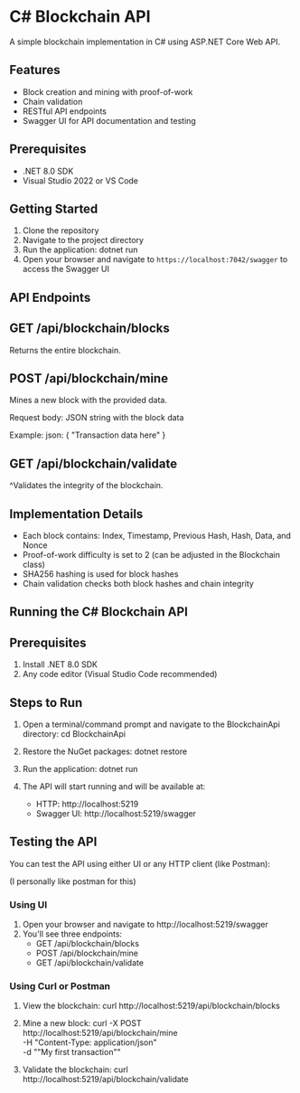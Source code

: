 # C# Blockchain API

A simple blockchain implementation in C# using ASP.NET Core Web API.

## Features

- Block creation and mining with proof-of-work
- Chain validation
- RESTful API endpoints
- Swagger UI for API documentation and testing

## Prerequisites

- .NET 8.0 SDK
- Visual Studio 2022 or VS Code

## Getting Started

1. Clone the repository
2. Navigate to the project directory
3. Run the application:
   dotnet run
4. Open your browser and navigate to `https://localhost:7042/swagger` to access the Swagger UI

## API Endpoints

## GET /api/blockchain/blocks
   Returns the entire blockchain.

## POST /api/blockchain/mine
   Mines a new block with the provided data.

   Request body: JSON string with the block data

   Example:
      json: { "Transaction data here" }

## GET /api/blockchain/validate
^Validates the integrity of the blockchain.

## Implementation Details

   - Each block contains: Index, Timestamp, Previous Hash, Hash, Data, and Nonce
   - Proof-of-work difficulty is set to 2 (can be adjusted in the Blockchain class)
   - SHA256 hashing is used for block hashes
   - Chain validation checks both block hashes and chain integrity 

## Running the C# Blockchain API

## Prerequisites
1. Install .NET 8.0 SDK 
2. Any code editor (Visual Studio Code recommended)
## Steps to Run

1. Open a terminal/command prompt and navigate to the BlockchainApi directory:
cd BlockchainApi

2. Restore the NuGet packages:
dotnet restore

3. Run the application:
dotnet run

4. The API will start running and will be available at:
   - HTTP: http://localhost:5219
   - Swagger UI: http://localhost:5219/swagger
     
## Testing the API

You can test the API using either UI or any HTTP client (like Postman):

(I personally like postman for this)

### Using UI
1. Open your browser and navigate to http://localhost:5219/swagger
2. You'll see three endpoints:
   - GET /api/blockchain/blocks
   - POST /api/blockchain/mine
   - GET /api/blockchain/validate

### Using Curl or Postman

1. View the blockchain:
curl http://localhost:5219/api/blockchain/blocks

2. Mine a new block:
curl -X POST http://localhost:5219/api/blockchain/mine \
     -H "Content-Type: application/json" \
     -d "\"My first transaction\""

3. Validate the blockchain:
curl http://localhost:5219/api/blockchain/validate
